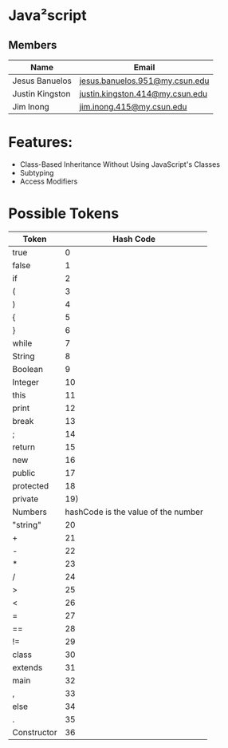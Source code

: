 # Java²script
Members
---
|Name|Email|
|----|-----|
|Jesus Banuelos|jesus.banuelos.951@my.csun.edu|
|Justin Kingston|justin.kingston.414@my.csun.edu|
Jim Inong|jim.inong.415@my.csun.edu|

# Features:
* Class-Based Inheritance Without Using JavaScript's Classes
* Subtyping
* Access Modifiers


# Possible Tokens
|Token|Hash Code|
|-----|---------|
|true|0|
|false|1|
|if|2| 
|(|3|
|)|4|
|{|5|
|}|6|
|while|7|
|String|8|
|Boolean|9|
|Integer|10|
|this|11|
|print|12|
|break|13| 
|;|14|
|return|15|
|new|16|
|public|17|
|protected|18|
|private|19)
|Numbers|hashCode is the value of the number|
|"string"|20|
|+|21|
|-|22|
|*|23|
|/|24|
|>|25|
|< |26|
|=|27|
|==|28|
|!= |29|
|class|30|
|extends|31|
|main|32|
|,|33|
|else|34|
|.|35|
|Constructor|36|